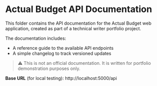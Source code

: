 # Actual Budget API Documentation

This folder contains the API documentation for the Actual Budget web application, created as part of a technical writer portfolio project.

The documentation includes:
- A reference guide to the available API endpoints
- A simple changelog to track versioned updates

> ⚠️ This is not an official documentation. It is written for portfolio demonstration purposes only.

**Base URL** (for local testing):
http://localhost:5000/api
